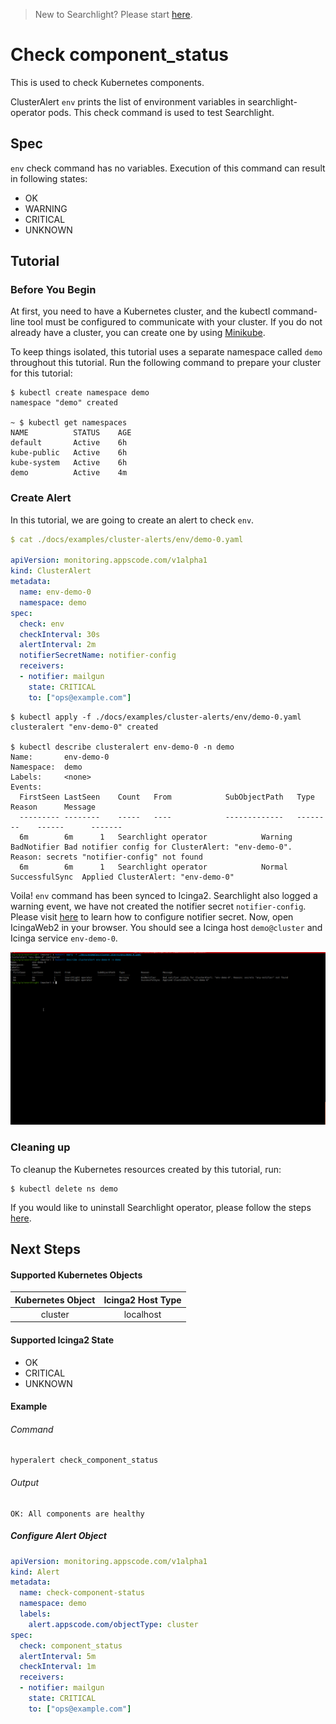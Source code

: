 > New to Searchlight? Please start [here](/docs/tutorials/README.md).

# Check component_status

This is used to check Kubernetes components.

ClusterAlert `env` prints the list of environment variables in searchlight-operator pods. This check command is used to test Searchlight.


## Spec
`env` check command has no variables. Execution of this command can result in following states:
- OK
- WARNING
- CRITICAL
- UNKNOWN


## Tutorial

### Before You Begin
At first, you need to have a Kubernetes cluster, and the kubectl command-line tool must be configured to communicate with your cluster. If you do not already have a cluster, you can create one by using [Minikube](https://github.com/kubernetes/minikube).

To keep things isolated, this tutorial uses a separate namespace called `demo` throughout this tutorial. Run the following command to prepare your cluster for this tutorial:

```console
$ kubectl create namespace demo
namespace "demo" created

~ $ kubectl get namespaces
NAME          STATUS    AGE
default       Active    6h
kube-public   Active    6h
kube-system   Active    6h
demo          Active    4m
```

### Create Alert
In this tutorial, we are going to create an alert to check `env`.
```yaml
$ cat ./docs/examples/cluster-alerts/env/demo-0.yaml

apiVersion: monitoring.appscode.com/v1alpha1
kind: ClusterAlert
metadata:
  name: env-demo-0
  namespace: demo
spec:
  check: env
  checkInterval: 30s
  alertInterval: 2m
  notifierSecretName: notifier-config
  receivers:
  - notifier: mailgun
    state: CRITICAL
    to: ["ops@example.com"]
```
```console
$ kubectl apply -f ./docs/examples/cluster-alerts/env/demo-0.yaml 
clusteralert "env-demo-0" created

$ kubectl describe clusteralert env-demo-0 -n demo
Name:		env-demo-0
Namespace:	demo
Labels:		<none>
Events:
  FirstSeen	LastSeen	Count	From			SubObjectPath	Type		Reason		Message
  ---------	--------	-----	----			-------------	--------	------		-------
  6m		6m		1	Searchlight operator			Warning		BadNotifier	Bad notifier config for ClusterAlert: "env-demo-0". Reason: secrets "notifier-config" not found
  6m		6m		1	Searchlight operator			Normal		SuccessfulSync	Applied ClusterAlert: "env-demo-0"
```

Voila! `env` command has been synced to Icinga2. Searchlight also logged a warning event, we have not created the notifier secret `notifier-config`. Please visit [here](/docs/tutorials/notifiers.md) to learn how to configure notifier secret. Now, open IcingaWeb2 in your browser. You should see a Icinga host `demo@cluster` and Icinga service `env-demo-0`.

![Demo of check_env](/docs/images/cluster-alerts/env/demo-0.gif)

### Cleaning up
To cleanup the Kubernetes resources created by this tutorial, run:
```console
$ kubectl delete ns demo
```

If you would like to uninstall Searchlight operator, please follow the steps [here](/docs/uninstall.md).


## Next Steps



#### Supported Kubernetes Objects

| Kubernetes Object   | Icinga2 Host Type  |
| :---:               | :---:              |
| cluster             | localhost          |

#### Supported Icinga2 State

* OK
* CRITICAL
* UNKNOWN

#### Example
###### Command
```console
hyperalert check_component_status
```
###### Output
```
OK: All components are healthy
```

##### Configure Alert Object

```yaml
apiVersion: monitoring.appscode.com/v1alpha1
kind: Alert
metadata:
  name: check-component-status
  namespace: demo
  labels:
    alert.appscode.com/objectType: cluster
spec:
  check: component_status
  alertInterval: 5m
  checkInterval: 1m
  receivers:
  - notifier: mailgun
    state: CRITICAL
    to: ["ops@example.com"]
```
